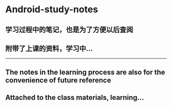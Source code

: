 # Android-study-notes
## 学习过程中的笔记，也是为了方便以后查阅
## 附带了上课的资料，学习中...

-- --
## The notes in the learning process are also for the convenience of future reference
## Attached to the class materials, learning...
